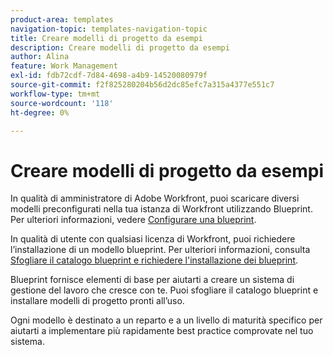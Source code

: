```yaml
---
product-area: templates
navigation-topic: templates-navigation-topic
title: Creare modelli di progetto da esempi
description: Creare modelli di progetto da esempi
author: Alina
feature: Work Management
exl-id: fdb72cdf-7d84-4698-a4b9-14520080979f
source-git-commit: f2f825280204b56d2dc85efc7a315a4377e551c7
workflow-type: tm+mt
source-wordcount: '118'
ht-degree: 0%

---
```


# Creare modelli di progetto da esempi

<!--
<p data-mc-conditions="QuicksilverOrClassic.Draft mode">(NOTE: this is for QS only. Rest of the article still OK for classic.)</p>
-->

In qualità di amministratore di Adobe Workfront, puoi scaricare diversi modelli preconfigurati nella tua istanza di Workfront utilizzando Blueprint. Per ulteriori informazioni, vedere [Configurare una blueprint](../../../administration-and-setup/blueprints/configure-template-package.md).

In qualità di utente con qualsiasi licenza di Workfront, puoi richiedere l’installazione di un modello blueprint. Per ulteriori informazioni, consulta [Sfogliare il catalogo blueprint e richiedere l&#39;installazione dei blueprint](../../../administration-and-setup/blueprints/browse-catalog.md).

Blueprint fornisce elementi di base per aiutarti a creare un sistema di gestione del lavoro che cresce con te. Puoi sfogliare il catalogo blueprint e installare modelli di progetto pronti all’uso.

Ogni modello è destinato a un reparto e a un livello di maturità specifico per aiutarti a implementare più rapidamente best practice comprovate nel tuo sistema.
